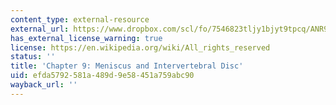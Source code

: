 ```yaml
---
content_type: external-resource
external_url: https://www.dropbox.com/scl/fo/7546823tljy1bjyt9tpcq/ANR9ZvjZywC2nhnWk4KEo2E/Chapters/Chapter%209%20Meniscus%20and%20Intervertebral%20Disc?dl=0&rlkey=k1xjxujib4qod0q2pu12nvmyx&subfolder_nav_tracking=1
has_external_license_warning: true
license: https://en.wikipedia.org/wiki/All_rights_reserved
status: ''
title: 'Chapter 9: Meniscus and Intervertebral Disc'
uid: efda5792-581a-489d-9e58-451a759abc90
wayback_url: ''
---
```


